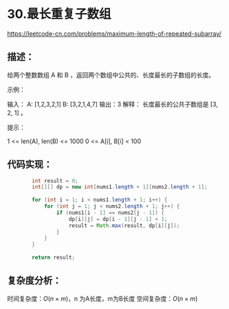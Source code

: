 # 30.最长重复子数组

https://leetcode-cn.com/problems/maximum-length-of-repeated-subarray/

## 描述：

给两个整数数组 A 和 B ，返回两个数组中公共的、长度最长的子数组的长度。

示例：

输入： A: [1,2,3,2,1] B: [3,2,1,4,7] 输出：3 解释： 长度最长的公共子数组是 [3, 2, 1] 。

提示：

1 <= len(A), len(B) <= 1000
0 <= A[i], B[i] < 100


## 代码实现：
```java
        int result = 0;
        int[][] dp = new int[nums1.length + 1][nums2.length + 1];
        
        for (int i = 1; i < nums1.length + 1; i++) {
            for (int j = 1; j < nums2.length + 1; j++) {
                if (nums1[i - 1] == nums2[j - 1]) {
                    dp[i][j] = dp[i - 1][j - 1] + 1;
                    result = Math.max(result, dp[i][j]);
                }
            }
        }
        
        return result;
 ```
 
 ## 复杂度分析：
 
 时间复杂度：$O(n × m)$，n 为A长度，m为B长度
空间复杂度：$O(n × m)$
